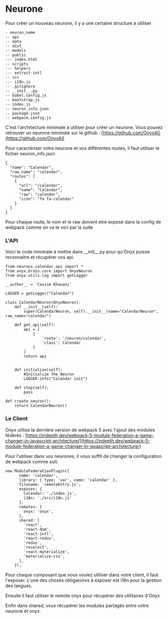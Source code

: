 # Neurone

Pour créer un nouveau neurone, il y a une certaine structure à utiliser

```text
- neuron_name
-- api
-- data
-- dist
-- models
-- public
--- index.html
-- scripts
--- helpers
--- extract-intl
-- src
--- i18n.js
-- .gitignore
-- __init__.py
-- babel.config.js
-- bootstrap.js
-- index.js
-- neuron_info.json
-- package.json
-- webpack.config.js

```

C'est l'architecture minimale à utiliser pour créer un neurone. Vous pouvez retrouver un neurone minimale sur le github : [https://github.com/OnyxAI](https://github.com/OnyxAI)

Pour caractériser votre neurone et vos différentes routes, il faut utiliser le fichier neuron\_info.json

```text
{
  "name": "Calendar",
  "raw_name": "calendar",
  "routes": [
    {
      "url": "/calendar",
      "name": "Calendar",
      "raw": "calendar",
      "icon": "fa fa-calendar"
    }
  ]
}
```

Pour chaque route, le nom et le raw doivent etre exposé dans la config de webpack comme on va le vori par la suite

### L'API

Voici le code minimale à mettre dans \_\_init\_\_.py pour qu'Onyx puisse reconnaitre et récupérer vos api.

```text
from neurons.calendar.api import *
from onyx.brain.core import OnyxNeuron
from onyx.utils.log import getLogger

__author__ = 'Cassim Khouani'

LOGGER = getLogger("Calendar")

class CalendarNeuron(OnyxNeuron):
    def __init__(self):
        super(CalendarNeuron, self).__init__(name="CalendarNeuron", raw_name="calendar")

    def get_api(self):
        api = [
            {
                'route': '/neuron/calendar',
                'class': Calendar
            }
        ]
        return api


    def initialize(self):
        #Initialize the Neuron
        LOGGER.info("Calendar init")

    def stop(self):
        pass

def create_neuron():
    return CalendarNeuron()
```

### Le Client

Onyx utilise la dernière version de webpack 5 avec l'ajout des modules fédérés : [https://indepth.dev/webpack-5-module-federation-a-game-changer-in-javascript-architecture/](https://indepth.dev/webpack-5-module-federation-a-game-changer-in-javascript-architecture/)

Pour l'utiliser dans vos neurones, il vous suffit de changer la configuration de webpack comme suit:

```text
new ModuleFederationPlugin({
      name: 'calendar',
      library: { type: 'var', name: 'calendar' },
      filename: 'remoteEntry.js',
      exposes: {
        Calendar: './index.js',
        i18n: './src/i18n.js'
      },
      remotes: {
        onyx: 'onyx',
      },
      shared: [
        'react',
        'react-dom',
        'react-intl',
        'react-redux',
        'redux',
        'reselect',
        'react-materialize',
        'materialize-css',
      ],
    }),
```

Pour chaque composant que vous voulez utiliser dans votre client, il faut l'exposer. L'une des choses obligatoires à exposer est i18n pour la gestion des langues.

Ensuite il faut utiliser le remote onyx pour récupérer des utilitaires d'Onyx

Enfin dans shared, vous récupérer les modules partagés entre votre neurone et onyx.



